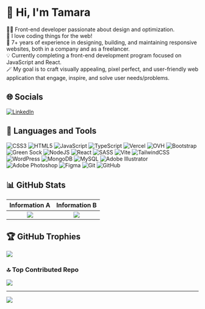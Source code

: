 # 👋 Hi, I'm Tamara
👩‍💻 Front-end developer passionate about design and optimization. <br />
🤖 I love coding things for the web!<br />
🏢 7+ years of experience in designing, building, and maintaining responsive websites, both in a company and as a freelancer.<br />
💡 Currently completing a front-end development program focused on JavaScript and React.<br />
🪄 My goal is to craft visually appealing, pixel perfect, and user-friendly web application that engage, inspire, and solve user needs/problems.


## 🌐 Socials
[![LinkedIn](https://img.shields.io/badge/LinkedIn-%230077B5.svg?logo=linkedin&logoColor=white)](https://linkedin.com/in/tamaravandebroeck) 

## 🧰 Languages and Tools
![CSS3](https://img.shields.io/badge/css3-%231572B6.svg?style=for-the-badge&logo=css3&logoColor=white) 
![HTML5](https://img.shields.io/badge/html5-%23E34F26.svg?style=for-the-badge&logo=html5&logoColor=white) 
![JavaScript](https://img.shields.io/badge/javascript-%23323330.svg?style=for-the-badge&logo=javascript&logoColor=%23F7DF1E) 
![TypeScript](https://img.shields.io/badge/typescript-%23007ACC.svg?style=for-the-badge&logo=typescript&logoColor=white) 
![Vercel](https://img.shields.io/badge/vercel-%23000000.svg?style=for-the-badge&logo=vercel&logoColor=white) 
![OVH](https://img.shields.io/badge/ovh-%23123F6D.svg?style=for-the-badge&logo=ovh&logoColor=#123F6D) 
![Bootstrap](https://img.shields.io/badge/bootstrap-%238511FA.svg?style=for-the-badge&logo=bootstrap&logoColor=white) 
![Green Sock](https://img.shields.io/badge/green%20sock-88CE02?style=for-the-badge&logo=greensock&logoColor=white) 
![NodeJS](https://img.shields.io/badge/node.js-6DA55F?style=for-the-badge&logo=node.js&logoColor=white) 
![React](https://img.shields.io/badge/react-%2320232a.svg?style=for-the-badge&logo=react&logoColor=%2361DAFB) 
![SASS](https://img.shields.io/badge/SASS-hotpink.svg?style=for-the-badge&logo=SASS&logoColor=white) 
![Vite](https://img.shields.io/badge/vite-%23646CFF.svg?style=for-the-badge&logo=vite&logoColor=white) 
![TailwindCSS](https://img.shields.io/badge/tailwindcss-%2338B2AC.svg?style=for-the-badge&logo=tailwind-css&logoColor=white) 
![WordPress](https://img.shields.io/badge/WordPress-%23117AC9.svg?style=for-the-badge&logo=WordPress&logoColor=white) 
![MongoDB](https://img.shields.io/badge/MongoDB-%234ea94b.svg?style=for-the-badge&logo=mongodb&logoColor=white) 
![MySQL](https://img.shields.io/badge/mysql-4479A1.svg?style=for-the-badge&logo=mysql&logoColor=white) 
![Adobe Illustrator](https://img.shields.io/badge/adobe%20illustrator-%23FF9A00.svg?style=for-the-badge&logo=adobe%20illustrator&logoColor=white) 
![Adobe Photoshop](https://img.shields.io/badge/adobe%20photoshop-%2331A8FF.svg?style=for-the-badge&logo=adobe%20photoshop&logoColor=white) 
![Figma](https://img.shields.io/badge/figma-%23F24E1E.svg?style=for-the-badge&logo=figma&logoColor=white) 
![Git](https://img.shields.io/badge/git-%23F05033.svg?style=for-the-badge&logo=git&logoColor=white) 
![GitHub](https://img.shields.io/badge/github-%23121011.svg?style=for-the-badge&logo=github&logoColor=white)

## 📊 GitHub Stats
|**Information A**|**Information B**|
|:---:|:---:|
| ![](https://github-readme-stats.vercel.app/api?username=TamVdb&theme=radical&hide_border=false&include_all_commits=false&count_private=false) | ![](https://github-readme-stats.vercel.app/api/top-langs/?username=TamVdb&theme=radical&hide_border=false&include_all_commits=false&count_private=false&layout=compact) |

## 🏆 GitHub Trophies
![](https://github-profile-trophy.vercel.app/?username=TamVdb&theme=radical&no-frame=true&no-bg=true&margin-w=4)

### 🔝 Top Contributed Repo
![](https://github-contributor-stats.vercel.app/api?username=TamVdb&limit=5&theme=radical&combine_all_yearly_contributions=true)

---
[![](https://visitcount.itsvg.in/api?id=TamVdb&icon=0&color=11)](https://visitcount.itsvg.in)
